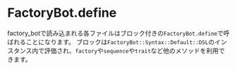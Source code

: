 # FactoryBot.define

factory\_botで読み込まれる各ファイルはブロック付きの`FactoryBot.define`で呼ばれることになります。
ブロックは`FactoryBot::Syntax::Default::DSL`のインスタンス内で評価され、`factory`や`sequence`や`trait`など他のメソッドを利用できます。
